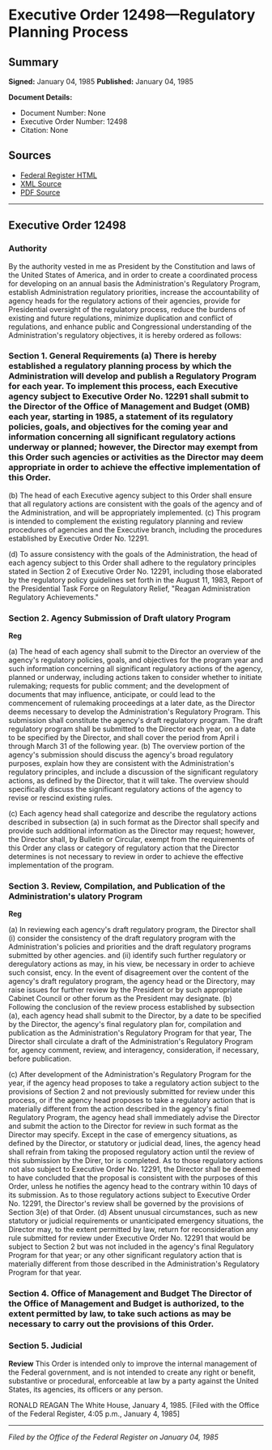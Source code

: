 # Executive Order 12498—Regulatory Planning Process

## Summary

**Signed:** January 04, 1985
**Published:** January 04, 1985

**Document Details:**
- Document Number: None
- Executive Order Number: 12498
- Citation: None

## Sources
- [Federal Register HTML](https://www.presidency.ucsb.edu/documents/executive-order-12498-regulatory-planning-process)
- [XML Source](None)
- [PDF Source](None)

---

## Executive Order 12498

### Authority

By the authority vested in me as President by the Constitution and laws of the United States of America, and in order to create a coordinated process for developing on an annual basis the Administration's Regulatory Program, establish Administration regulatory priorities, increase the accountability of agency heads for the regulatory actions of their agencies, provide for Presidential oversight of the regulatory process, reduce the burdens of existing and future regulations, minimize duplication and conflict of regulations, and enhance public and Congressional understanding of the Administration's regulatory objectives, it is hereby ordered as follows:
### Section 1. General Requirements (a) There is hereby established a regulatory planning process by which the Administration will develop and publish a Regulatory Program for each year. To implement this process, each Executive agency subject to Executive Order No. 12291 shall submit to the Director of the Office of Management and Budget (OMB) each year, starting in 1985, a statement of its regulatory policies, goals, and objectives for the coming year and information concerning all significant regulatory actions underway or planned; however, the Director may exempt from this Order such agencies or activities as the Director may deem appropriate in order to achieve the effective implementation of this Order.

(b) The head of each Executive agency subject to this Order shall ensure that all regulatory actions are consistent with the goals of the agency and of the Administration, and will be appropriately implemented.
(c) This program is intended to complement the existing regulatory planning and review procedures of agencies and the Executive branch, including the procedures established by Executive Order No. 12291.

(d) To assure consistency with the goals of the Administration, the head of each agency subject to this Order shall adhere to the regulatory principles stated in Section 2 of Executive Order No. 12291, including those elaborated by the regulatory policy guidelines set forth in the August 11, 1983, Report of the Presidential Task Force on Regulatory Relief, "Reagan Administration Regulatory Achievements."
### Section 2. Agency Submission of Draft ulatory Program

**Reg**

(a) The head of each agency shall submit to the Director an overview of the agency's regulatory policies, goals, and objectives for the program year and such information concerning all significant regulatory actions of the agency, planned or underway, including actions taken to consider whether to initiate rulemaking; requests for public comment; and the development of documents that may influence, anticipate, or could lead to the commencement of rulemaking proceedings at a later date, as the Director deems necessary to develop the Administration's Regulatory Program. This submission shall constitute the agency's draft regulatory program. The draft regulatory program shall be submitted to the Director each year, on a date to be specified by the Director, and shall cover the period from April i through March 31 of the following year.
(b) The overview portion of the agency's submission should discuss the agency's broad regulatory purposes, explain how they are consistent with the Administration's regulatory principles, and include a discussion of the significant regulatory actions, as defined by the Director, that it will take. The overview should specifically discuss the significant regulatory actions of the agency to revise or rescind existing rules.

(c) Each agency head shall categorize and describe the regulatory actions described in subsection (a) in such format as the Director shall specify and provide such additional information as the Director may request; however, the Director shall, by Bulletin or Circular, exempt from the requirements of this Order any class or category of regulatory action that the Director determines is not necessary to review in order to achieve the effective implementation of the program.
### Section 3. Review, Compilation, and Publication of the Administration's ulatory Program

**Reg**

(a) In reviewing each agency's draft regulatory program, the Director shall (i) consider the consistency of the draft regulatory program with the Administration's policies and priorities and the draft regulatory programs submitted by other agencies. and (ii) identify such further regulatory or deregulatory actions as may, in his view, be necessary in order to achieve such consist, ency. In the event of disagreement over the content of the agency's draft regulatory program, the agency head or the Directory, may raise issues for further review by the President or by such appropriate Cabinet Council or other forum as the President may designate.
(b) Following the conclusion of the review process established by subsection (a), each agency head shall submit to the Director, by a date to be specified by the Director, the agency's final regulatory plan for, compilation and publication as the Administration's Regulatory Program for that year, The Director shall circulate a draft of the Administration's Regulatory Program for, agency comment, review, and interagency, consideration, if necessary, before publication.

(c) After development of the Administration's Regulatory Program for the year, if the agency head proposes to take a regulatory action subject to the provisions of Section 2 and not previously submitted for review under this process, or if the agency head proposes to take a regulatory action that is materially different from the action described in the agency's final Regulatory Program, the agency head shall immediately advise the Director and submit the action to the Director for review in such format as the Director may specify. Except in the case of emergency situations, as defined by the Director, or statutory or judicial dead, lines, the agency head shall refrain from taking the proposed regulatory action until the review of this submission by the Direr, tor is completed. As to those regulatory actions not also subject to Executive Order No. 12291, the Director shall be deemed to have concluded that the proposal is consistent with the purposes of this Order, unless he notifies the agency head to the contrary within 10 days of its submission. As to those regulatory actions subject to Executive Order No. 12291, the Director's review shall be governed by the provisions of Section 3(e) of that Order.
(d) Absent unusual circumstances, such as new statutory or judicial requirements or unanticipated emergency situations, the Director may, to the extent permitted by law, return for reconsideration any rule submitted for review under Executive Order No. 12291 that would be subject to Section 2 but was not included in the agency's final Regulatory Program for that year; or any other significant regulatory action that is materially different from those described in the Administration's Regulatory Program for that year.

### Section 4. Office of Management and Budget The Director of the Office of Management and Budget is authorized, to the extent permitted by law, to take such actions as may be necessary to carry out the provisions of this Order.

### Section 5. Judicial

**Review**
 This Order is intended only to improve the internal management of the Federal government, and is not intended to create any right or benefit, substantive or procedural, enforceable at law by a party against the United States, its agencies, its officers or any person.

RONALD REAGAN
The White House,
January 4, 1985.
[Filed with the Office of the Federal Register, 4:05 p.m., January 4, 1985]

---

*Filed by the Office of the Federal Register on January 04, 1985*

